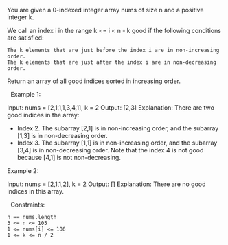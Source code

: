 You are given a 0-indexed integer array nums of size n and a positive integer k.

We call an index i in the range k <= i < n - k good if the following conditions are satisfied:


	The k elements that are just before the index i are in non-increasing order.
	The k elements that are just after the index i are in non-decreasing order.


Return an array of all good indices sorted in increasing order.

 
Example 1:

Input: nums = [2,1,1,1,3,4,1], k = 2
Output: [2,3]
Explanation: There are two good indices in the array:
- Index 2. The subarray [2,1] is in non-increasing order, and the subarray [1,3] is in non-decreasing order.
- Index 3. The subarray [1,1] is in non-increasing order, and the subarray [3,4] is in non-decreasing order.
Note that the index 4 is not good because [4,1] is not non-decreasing.

Example 2:

Input: nums = [2,1,1,2], k = 2
Output: []
Explanation: There are no good indices in this array.


 
Constraints:


	n == nums.length
	3 <= n <= 105
	1 <= nums[i] <= 106
	1 <= k <= n / 2

